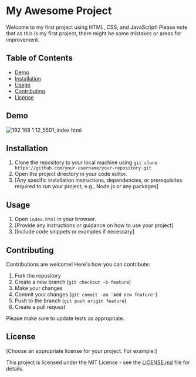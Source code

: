 # My Awesome Project

Welcome to my first project using HTML, CSS, and JavaScript! Please note that as this is my first project, there might be some mistakes or areas for improvement.

## Table of Contents

- [Demo](#demo)
- [Installation](#installation)
- [Usage](#usage)
- [Contributing](#contributing)
- [License](#license)

## Demo
![192 168 1 12_5501_index html](https://github.com/mataza060503/UEL_Careers_project/assets/119863432/e0a4f985-7a1c-42f5-9409-9bc44a12e7c3)



## Installation

1. Clone the repository to your local machine using `git clone https://github.com/your-username/your-repository.git`
2. Open the project directory in your code editor.
3. [Any specific installation instructions, dependencies, or prerequisites required to run your project, e.g., Node.js or any packages]

## Usage

1. Open `index.html` in your browser.
2. [Provide any instructions or guidance on how to use your project]
3. [Include code snippets or examples if necessary]

## Contributing

Contributions are welcome! Here's how you can contribute:

1. Fork the repository
2. Create a new branch (`git checkout -b feature`)
3. Make your changes
4. Commit your changes (`git commit -am 'Add new feature'`)
5. Push to the branch (`git push origin feature`)
6. Create a pull request

Please make sure to update tests as appropriate.

## License

[Choose an appropriate license for your project. For example:]

This project is licensed under the MIT License - see the [LICENSE.md](LICENSE.md) file for details.
